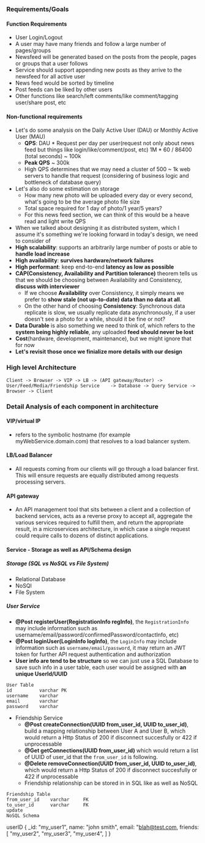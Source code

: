 ### Requirements/Goals
#### Function Requirements
- User Login/Logout
- A user may have many friends and follow a large number of pages/groups
- Newsfeed will be generated based on the posts from the people, pages or groups that a user follows
- Service should support appending new posts as they arrive to the newsfeed for all active user
- News feed would be sorted by timeline
- Post feeds can be liked by other users
- Other functions like search/left comments/like comment/tagging user/share post, etc
#### Non-functional requirements
- Let's do some analysis on the Daily Active User (DAU) or Monthly Active User (MAU)
	- **QPS**: DAU * Request per day per user(request not only about news feed but things like login/like/comment/post, etc) 1M * 60 / 86400 (total seconds) ~ 100k
	- **Peak QPS** ~ 300k
	- High QPS determines that we may need a cluster of 500 ~ 1k web servers to handle that request (considering of business logic and bottleneck of database query)
- Let's also do some estimation on storage
	- How many new photo will be uploaded every day or every second, what's going to be the average photo file size
	- Total space required for 1 day of photo/1 year/5 years?
	- For this news feed section, we can think of this would be a heave read and light write QPS
- When we talked about designing it as distributed system, which I assume it's something we're looking forward in today's design, we need to consider of
- **High scalability**: supports an arbitrarily large number of posts or able to **handle load increase**
- **High availability**: **survives hardware/network failures**
- **High performant**: keep end-to-end **latency as low as possible**
 - **CAP(Consistency, Availability and Partition tolerance)** theorem tells us that we should be choosing between Availability and Consistency, **discuss with interviewer**
	- If we choose **Availability** over Consistency, it simply means we prefer to **show stale (not up-to-date) data than no data at all**.
	- On the other hand of choosing **Consistency**: Synchronous data replicate is slow, we usually replicate data asynchronously, if a user doesn't see a photo for a while, should it be fine or not?
- **Data Durable** is also something we need to think of, which refers to the **system being highly reliable**, any uploaded **feed should never be lost**
- **Cost**(hardware, development, maintenance), but we might ignore that for now
- **Let's revisit those once we finialize more details with our design**
### High level Architecture
```
Client -> Browser -> VIP -> LB -> (API gateway/Router) -> User/Feed/Media/Friendship Service    -> Database -> Query Service -> Browser -> Client
```
### Detail Analysis of each component in architecture
#### VIP/virtual IP
- refers to the symbolic hostname (for example myWebService.domain.com) that resolves to a load balancer system.
#### LB/Load Balancer
- All requests coming from our clients will go through a load balancer first. This will ensure requests are equally distributed among requests processing servers.
#### API gateway
- An API management tool that sits between a client and a collection of backend services, acts as a reverse proxy to accept all, aggregate the various services required to fulfill them, and return the appropriate result, in a microservices architecture, in which case a single request could require calls to dozens of distinct applications.
####  Service - Storage as well as API/Schema design
##### Storage (SQL vs NoSQL vs File System)
- Relational Database 
- NoSQl
- File System
##### User Service
- **@Post registerUser(RegistrationInfo regInfo)**, the `RegistrationInfo` may include information such as username/email/password/confirmedPassword/contactInfo, etc)
- **@Post loginUser(LoginInfo logInfo)**, the `LoginInfo` may include information such as `username/email/password`, it may return an JWT token for further API request authentication and authorization
- **User info are tend to be structure** so we can just use a SQL Database to save such info in a user table, each user would be assigned with **an unique UserId/UUID**
```
User Table
id			varchar	PK
username	varchar
email		varchar
password	varchar
```
- Friendship Service
	- **@Post createConnection(UUID from_user_id, UUID to_user_id)**, build a mapping relationship between User A and User B, which would return a Http Status of 200 if disconnect succesfully or 422 if unprocessable
	- **@Get getConnections(UUID from_user_id)** which would return a list of UUID of user_id that the `from_user_id` is following.
	- **@Delete removeConnection(UUID from_user_id, UUID to_user_id)**, which would return a Http Status of 200 if disconnect succesfully or 422 if unprocessable
	- Friendship relationship can be stored in in SQL like as well as NoSQL
```
Friendship Table
from_user_id	varchar		FK
to_user_id		varchar		FK
update
NoSQL Schema
```
userID {
  _id: "my_user1",
  name: "john smith",
  email: "blah@test.com,
  friends: [
    "my_user2",
    "my_user3",
    "my_user4",
  ]
}
```
```


<!--stackedit_data:
eyJoaXN0b3J5IjpbNDI0OTEzNzgsLTI4MDk1Mzc5NCwzNTQzNz
M3NDYsLTE1MDM2NTE1NzYsMTgwNTAyNjMyNCw5MjU1NzA0ODIs
LTIwNDU5NTE2NzcsLTkwNjMzODU0MCwtMzc4NTE2NjA4XX0=
-->
